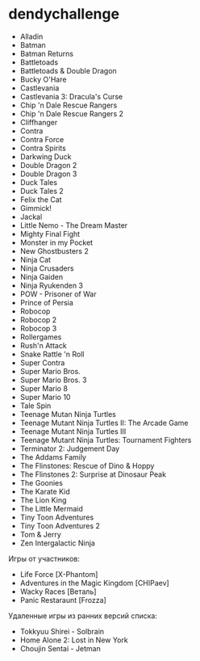 # dendychallenge
* Alladin
* Batman
* Batman Returns
* Battletoads
* Battletoads & Double Dragon
* Bucky O'Hare
* Castlevania
* Castlevania 3: Dracula's Curse
* Chip 'n Dale Rescue Rangers
* Chip 'n Dale Rescue Rangers 2
* Cliffhanger
* Contra
* Contra Force
* Contra Spirits
* Darkwing Duck
* Double Dragon 2
* Double Dragon 3
* Duck Tales 
* Duck Tales 2
* Felix the Cat
* Gimmick!
* Jackal
* Little Nemo - The Dream Master
* Mighty Final Fight
* Monster in my Pocket
* New Ghostbusters 2
* Ninja Cat
* Ninja Crusaders
* Ninja Gaiden
* Ninja Ryukenden 3
* POW - Prisoner of War
* Prince of Persia
* Robocop
* Robocop 2
* Robocop 3
* Rollergames
* Rush'n Attack
* Snake Rattle 'n Roll
* Super Contra
* Super Mario Bros.
* Super Mario Bros. 3
* Super Mario 8
* Super Mario 10
* Tale Spin
* Teenage Mutan Ninja Turtles
* Teenage Mutant Ninja Turtles II: The Arcade Game
* Teenage Mutant Ninja Turtles III
* Teenage Mutant Ninja Turtles: Tournament Fighters
* Terminator 2: Judgement Day
* The Addams Family
* The Flinstones: Rescue of Dino & Hoppy
* The Flinstones 2: Surprise at Dinosaur Peak
* The Goonies
* The Karate Kid
* The Lion King
* The Little Mermaid
* Tiny Toon Adventures
* Tiny Toon Adventures 2
* Tom & Jerry
* Zen Intergalactic Ninja

Игры от участников:
* Life Force [X-Phantom]
* Adventures in the Magic Kingdom [CHIPaev]
* Wacky Races [Веталь]
* Panic Restaraunt [Frozza] 

Удаленные игры из ранних версий списка:
* Tokkyuu Shirei - Solbrain
* Home Alone 2: Lost in New York
* Choujin Sentai - Jetman
